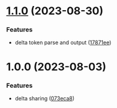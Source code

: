 # [1.1.0](https://github.com/data-platform-hq/terraform-databricks-delta-sharing/compare/v1.0.0...v1.1.0) (2023-08-30)


### Features

* delta token parse and output ([17871ee](https://github.com/data-platform-hq/terraform-databricks-delta-sharing/commit/17871ee9635146304d8e61c5e6ba9ee9a3195724))

# 1.0.0 (2023-08-03)


### Features

* delta sharing ([073eca8](https://github.com/data-platform-hq/terraform-databricks-delta-sharing/commit/073eca8d56b07d25b999d167fcb77c08c71c68a9))
